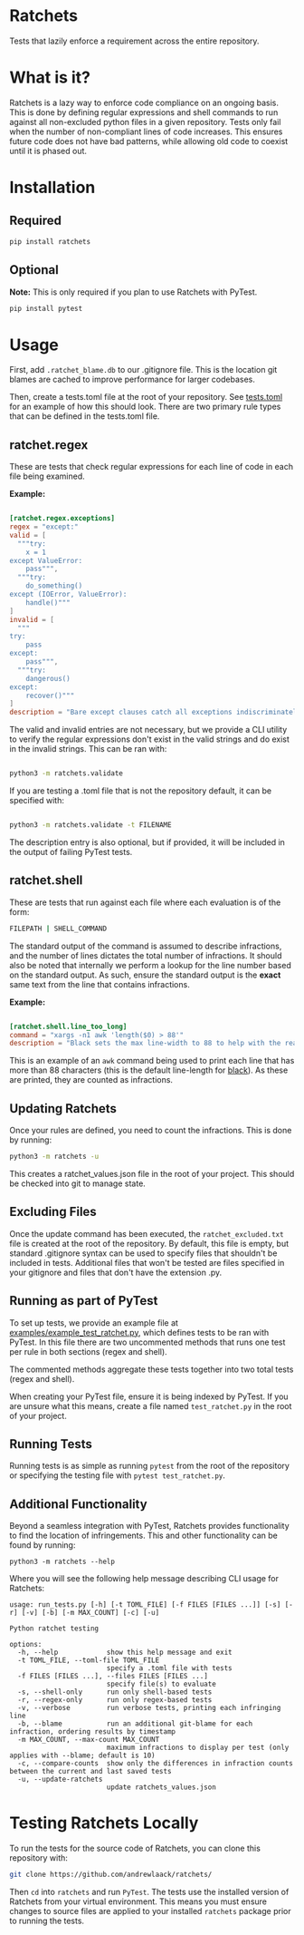 # Ratchets

Tests that lazily enforce a requirement across the entire repository.

# What is it?

Ratchets is a lazy way to enforce code compliance on an ongoing basis. This is done by defining regular expressions and shell commands to run against all non-excluded python files in a given repository. Tests only fail when the number of non-compliant lines of code increases. This ensures future code does not have bad patterns, while allowing old code to coexist until it is phased out. 

# Installation

## Required

```bash
pip install ratchets
```

## Optional

**Note:** This is only required if you plan to use Ratchets with PyTest.

```bash
pip install pytest
```

# Usage

First, add `.ratchet_blame.db` to our .gitignore file. This is the location git blames are cached to improve performance for larger codebases.

Then, create a tests.toml file at the root of your repository. See [tests.toml](https://github.com/andrewlaack/ratchets/blob/main/tests.toml) for an example of how this should look. There are two primary rule types that can be defined in the tests.toml file. 

## ratchet.regex

These are tests that check regular expressions for each line of code in each file being examined.

**Example:**

```toml

[ratchet.regex.exceptions]
regex = "except:"
valid = [
  """try:
    x = 1
except ValueError:
    pass""",
  """try:
    do_something()
except (IOError, ValueError):
    handle()"""
]
invalid = [
  """
try:
    pass
except:
    pass""",
  """try:
    dangerous()
except:
    recover()"""
]
description = "Bare except clauses catch all exceptions indiscriminately. This can hide bugs and important exceptions. To mitigate this, explicitly state the exception types that will be handled in the except clause."

```

The valid and invalid entries are not necessary, but we provide a CLI utility to verify the regular expressions don't exist in the valid strings and do exist in the invalid strings. This can be ran with:

```bash

python3 -m ratchets.validate

```

If you are testing a .toml file that is not the repository default, it can be specified with:

```bash

python3 -m ratchets.validate -t FILENAME

```

The description entry is also optional, but if provided, it will be included in the output of failing PyTest tests.

## ratchet.shell

These are tests that run against each file where each evaluation is of the form:

```bash
FILEPATH | SHELL_COMMAND

```

The standard output of the command is assumed to describe infractions, and the number of lines dictates the total number of infractions. It should also be noted that internally we perform a lookup for the line number based on the standard output. As such, ensure the standard output is the **exact** same text from the line that contains infractions.

**Example:**

```toml

[ratchet.shell.line_too_long]
command = "xargs -n1 awk 'length($0) > 88'"
description = "Black sets the max line-width to 88 to help with the readability of code. Ensure all lines have <89 characters. You can run 'black FILENAME' to fix this issue."

```

This is an example of an `awk` command being used to print each line that has more than 88 characters (this is the default line-length for [black](https://github.com/psf/black)). As these are printed, they are counted as infractions.

## Updating Ratchets

Once your rules are defined, you need to count the infractions. This is done by running:

```bash
python3 -m ratchets -u
```

This creates a ratchet_values.json file in the root of your project. This should be checked into git to manage state.

## Excluding Files

Once the update command has been executed, the `ratchet_excluded.txt` file is created at the root of the repository. By default, this file is empty, but standard .gitignore syntax can be used to specify files that shouldn't be included in tests. Additional files that won't be tested are files specified in your gitignore and files that don't have the extension .py.

## Running as part of PyTest

To set up tests, we provide an example file at [examples/example_test_ratchet.py](https://github.com/andrewlaack/ratchets/blob/main/examples/example_test_ratchet.py), which defines tests to be ran with PyTest. In this file there are two uncommented methods that runs one test per rule in both sections (regex and shell).

The commented methods aggregate these tests together into two total tests (regex and shell).

When creating your PyTest file, ensure it is being indexed by PyTest. If you are unsure what this means, create a file named `test_ratchet.py` in the root of your project.

## Running Tests

Running tests is as simple as running ```pytest``` from the root of the repository or specifying the testing file with ```pytest test_ratchet.py```.

## Additional Functionality

Beyond a seamless integration with PyTest, Ratchets provides functionality to find the location of infringements. This and other functionality can be found by running:

```
python3 -m ratchets --help
```

Where you will see the following help message describing CLI usage for Ratchets:

```
usage: run_tests.py [-h] [-t TOML_FILE] [-f FILES [FILES ...]] [-s] [-r] [-v] [-b] [-m MAX_COUNT] [-c] [-u]

Python ratchet testing

options:
  -h, --help            show this help message and exit
  -t TOML_FILE, --toml-file TOML_FILE
                        specify a .toml file with tests
  -f FILES [FILES ...], --files FILES [FILES ...]
                        specify file(s) to evaluate
  -s, --shell-only      run only shell-based tests
  -r, --regex-only      run only regex-based tests
  -v, --verbose         run verbose tests, printing each infringing line
  -b, --blame           run an additional git-blame for each infraction, ordering results by timestamp
  -m MAX_COUNT, --max-count MAX_COUNT
                        maximum infractions to display per test (only applies with --blame; default is 10)
  -c, --compare-counts  show only the differences in infraction counts between the current and last saved tests
  -u, --update-ratchets
                        update ratchets_values.json
```

# Testing Ratchets Locally

To run the tests for the source code of Ratchets, you can clone this repository with:

```bash
git clone https://github.com/andrewlaack/ratchets/
```

Then `cd` into `ratchets` and run `PyTest`. The tests use the installed version of Ratchets from your virtual environment. This means you must ensure changes to source files are applied to your installed `ratchets` package prior to running the tests.
